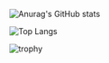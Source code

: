 ![Anurag's GitHub stats](https://github-readme-stats.vercel.app/api?username=funkpopo&count_private=true&show_icons=true)

![Top Langs](https://github-readme-stats.vercel.app/api/top-langs/?username=funkpopo&show_icons=true&layout=compact)

![trophy](https://github-profile-trophy.vercel.app/?username=funkpopo)
